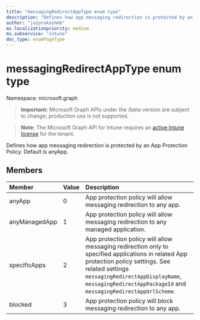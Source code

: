 ```yaml
---
title: "messagingRedirectAppType enum type"
description: "Defines how app messaging redirection is protected by an App Protection Policy. Default is anyApp."
author: "jaiprakashmb"
ms.localizationpriority: medium
ms.subservice: "intune"
doc_type: enumPageType
---
```


# messagingRedirectAppType enum type

Namespace: microsoft.graph

> **Important:** Microsoft Graph APIs under the /beta version are subject to change; production use is not supported.

> **Note:** The Microsoft Graph API for Intune requires an [active Intune license](https://go.microsoft.com/fwlink/?linkid=839381) for the tenant.

Defines how app messaging redirection is protected by an App Protection Policy. Default is anyApp.

## Members
|Member|Value|Description|
|:---|:---|:---|
|anyApp|0|App protection policy will allow messaging redirection to any app.|
|anyManagedApp|1|App protection policy will allow messaging redirection to any managed application.|
|specificApps|2|App protection policy will allow messaging redirection only to specified applications in related App protection policy settings. See related settings `messagingRedirectAppDisplayName`, `messagingRedirectAppPackageId` and `messagingRedirectAppUrlScheme`.|
|blocked|3|App protection policy will block messaging redirection to any app.|
